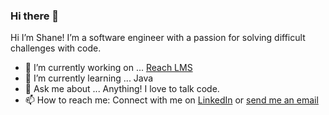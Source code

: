 ### Hi there 👋


Hi I’m Shane! I’m a software engineer with a passion for solving difficult challenges with code.

- 🔭 I’m currently working on ... [Reach LMS](https://github.com/orgs/Lambda-School-Labs/teams/labs-31-reach-lms-b)
- 🌱 I’m currently learning ... Java
- 💬 Ask me about ... Anything! I love to talk code.
- 📫 How to reach me: Connect with me on [LinkedIn](https://www.linkedin.com/in/shane-slone/) or [send me an email](slone.shane@gmail.com)

